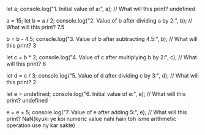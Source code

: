 let a;
console.log("1. Initial value of a:", a);  // What will this print?
undefined

a = 15;
let b = a / 2;
console.log("2. Value of b after dividing a by 2:", b);  // What will this print?
7.5


b = b - 4.5;
console.log("3. Value of b after subtracting 4.5:", b);  // What will this print?
3

let c = b * 2;
console.log("4. Value of c after multiplying b by 2:", c);  // What will this print?
6

let d = c / 3;
console.log("5. Value of d after dividing c by 3:", d);  // What will this print?
2

let e = undefined;
console.log("6. Initial value of e:", e);  // What will this print?
undefined

e = e + 5;
console.log("7. Value of e after adding 5:", e);  // What will this print?
NaN(kyuki ye koi numeric value nahi hain toh isme arithmetic operation use ny kar sakte)